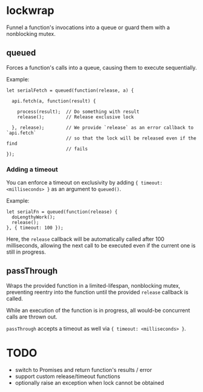# lockwrap
Funnel a function's invocations into a queue or guard them with a nonblocking mutex.

## queued
Forces a function's calls into a queue, causing them to execute sequentially.

Example:

    let serialFetch = queued(function(release, a) {

      api.fetch(a, function(result) {

        process(result);  // Do something with result
        release();        // Release exclusive lock

      }, release);        // We provide `release` as an error callback to `api.fetch`
                          // so that the lock will be released even if the find
                          // fails
    });

### Adding a timeout
You can enforce a timeout on exclusivity by adding `{ timeout: <milliseconds> }`
as an argument to `queued()`.

Example:

    let serialFn = queued(function(release) {
      doLengthyWork();
      release();
    }, { timeout: 100 });

Here, the `release` callback will be automatically called after 100 milliseconds,
allowing the next call to be executed even if the current one is still in progress.

## passThrough
Wraps the provided function in a limited-lifespan, nonblocking mutex, preventing
reentry into the function until the provided `release` callback is called.

While an execution of the function is in progress, all would-be concurrent calls
are thrown out.

`passThrough` accepts a timeout as well via `{ timeout: <milliseconds> }`.

# TODO
* switch to Promises and return function's results / error
* support custom release/timeout functions
* optionally raise an exception when lock cannot be obtained
